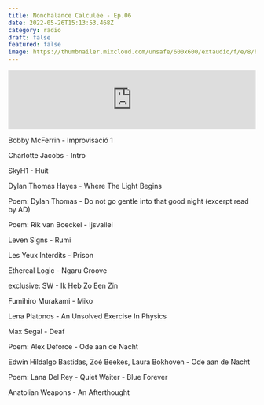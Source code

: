 ```yaml
---
title: Nonchalance Calculée - Ep.06
date: 2022-05-26T15:13:53.468Z
category: radio
draft: false
featured: false
image: https://thumbnailer.mixcloud.com/unsafe/600x600/extaudio/f/e/8/b/2f5b-43b2-4d79-af3e-7155ddbd4289
---
```

<iframe width="100%" height="120" src="https://www.mixcloud.com/widget/iframe/?hide_cover=1&feed=%2FKioskRadio%2Falex-deforce-pres-nonchalance-calcul%C3%A9e-kiosk-radio-24052021%2F" frameborder="0" ></iframe>

Bobby McFerrin - Improvisació 1

Charlotte Jacobs - Intro

SkyH1 - Huit

Dylan Thomas Hayes - Where The Light Begins

Poem: Dylan Thomas - Do not go gentle into that good night (excerpt read by AD)

Poem: Rik van Boeckel - Ijsvallei

Leven Signs - Rumi

Les Yeux Interdits - Prison

Ethereal Logic - Ngaru Groove

exclusive: SW - Ik Heb Zo Een Zin

Fumihiro Murakami - Miko

Lena Platonos - An Unsolved Exercise In Physics

Max Segal - Deaf

Poem: Alex Deforce - Ode aan de Nacht

Edwin Hildalgo Bastidas, Zoé Beekes, Laura Bokhoven - Ode aan de Nacht

Poem: Lana Del Rey - Quiet Waiter - Blue Forever

Anatolian Weapons - An Afterthought